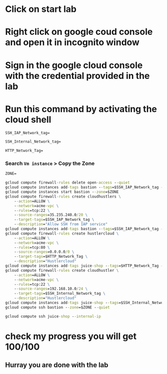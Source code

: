 # Click on start lab
# Right click on google coud console and open it in incognito window
# Sign in the google cloud console with the credential provided in the lab
# Run this command by activating the cloud shell
```cmd
SSH_IAP_Network_tag=
```
```cmd
SSH_Internal_Network_tag=
```
```cmd
HTTP_Network_Tag=
```
### Search ```Vm instance``` > Copy the Zone 
```cmd
ZONE=
```
```cmd
gcloud compute firewall-rules delete open-access --quiet
gcloud compute instances add-tags bastion --tags=$SSH_IAP_Network_tag --zone=$ZONE
gcloud compute instances start bastion --zone=$ZONE
gcloud compute firewall-rules create cloudhustlers \
    --action=ALLOW \
    --network=acme-vpc \
    --rules=tcp:22 \
    --source-ranges=35.235.240.0/20 \
    --target-tags=$SSH_IAP_Network_tag \
    --description="Allow SSH from IAP service" 
gcloud compute instances add-tags bastion --tags=$SSH_IAP_Network_tag --zone=$ZONE
gcloud compute firewall-rules create hustlercloud \
    --action=ALLOW \
    --network=acme-vpc \
    --rules=tcp:80 \
    --source-ranges=0.0.0.0/0 \
    --target-tags=$HTTP_Network_Tag \
    --description="Hustlercloud"
gcloud compute instances add-tags juice-shop --tags=$HTTP_Network_Tag --zone=$ZONE
gcloud compute firewall-rules create cloudhustler \
    --action=ALLOW \
    --network=acme-vpc \
    --rules=tcp:22 \
    --source-ranges=192.168.10.0/24 \
    --target-tags=$SSH_Internal_Network_tag \
    --description="Hustlercloud"
gcloud compute instances add-tags juice-shop --tags=$SSH_Internal_Network_tag --zone=$ZONE
gcloud compute ssh bastion --zone=$ZONE --quiet
```
```cmd
gcloud compute ssh juice-shop --internal-ip
```

# check my progress you will get 100/100
## Hurray you are done with the lab
